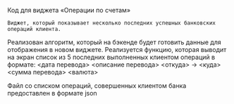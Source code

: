 Код для виджета «Операции по счетам»

    Виджет, который показывает несколько последних успешных банковских операций клиента. 
Реализован алгоритм, который на бэкенде будет готовить данные для отображения в новом виджете.
    Реализуется функцию, которая выводит на экран список из 5 последних выполненных клиентом операций в формате:
        <дата перевода> <описание перевода>
        <откуда> -> <куда>
        <сумма перевода> <валюта>

Файл со списком операций, совершенных клиентом банка предоставлен в формате json 

